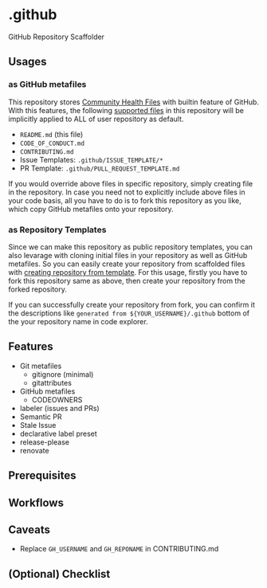 # .github
GitHub Repository Scaffolder

## Usages
### as GitHub metafiles
This repository stores [Community Health Files](https://docs.github.com/en/communities/setting-up-your-project-for-healthy-contributions/creating-a-default-community-health-file#about-default-community-health-files) with builtin feature of GitHub.
With this features, the following [supported files](https://docs.github.com/en/communities/setting-up-your-project-for-healthy-contributions/creating-a-default-community-health-file#supported-file-types) in this repository will be implicitly applied to ALL of user repository as default.
- `README.md` (this file)
- `CODE_OF_CONDUCT.md`
- `CONTRIBUTING.md`
- Issue Templates: `.github/ISSUE_TEMPLATE/*`
- PR Template: `.github/PULL_REQUEST_TEMPLATE.md`

If you would override above files in specific repository, simply creating file in the repository.
In case you need not to explicitly include above files in your code basis, all you have to do is to fork this repository as you like, which copy GitHub metafiles onto your repository.

### as Repository Templates
Since we can make this repository as public repository templates, you can also levarage with cloning initial files in your repository as well as GitHub metafiles.
So you can easily create your repository from scaffolded files with [creating repository from template](https://docs.github.com/en/repositories/creating-and-managing-repositories/creating-a-repository-from-a-template).
For this usage, firstly you have to fork this repository same as above, then create your repository from the forked repository.

If you can successfully create your repository from fork, you can confirm it the descriptions like `generated from ${YOUR_USERNAME}/.github` bottom of the your repository name in code explorer.

## Features
- Git metafiles
  - gitignore (minimal)
  - gitattributes
- GitHub metafiles
  - CODEOWNERS
- labeler (issues and PRs)
- Semantic PR
- Stale Issue
- declarative label preset
- release-please
- renovate

## Prerequisites

## Workflows

## Caveats
- Replace `GH_USERNAME` and `GH_REPONAME` in CONTRIBUTING.md

## (Optional) Checklist
